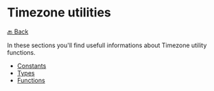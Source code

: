 # Timezone utilities

[🔙 Back](../../README.md)

In these sections you'll find usefull informations about Timezone utility functions.

- [Constants](./constants/README.md)
- [Types](./types/README.md)
- [Functions](./functions/README.md)